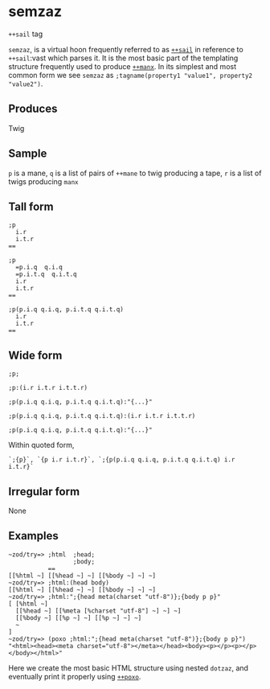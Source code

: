 semzaz
===============

`++sail` tag

`semzaz`, is a virtual hoon frequently referred to as [`++sail`]() in
reference to `++sail`:vast which parses it. It is the most basic part of
the templating structure frequently used to produce [`++manx`](). In its
simplest and most common form we see `semzaz` as
`;tagname(property1 "value1", property2 "value2")`.

Produces
--------

Twig

Sample
------

`p` is a mane, `q` is a list of pairs of `++mane` to twig producing a
tape, `r` is a list of twigs producing `manx`

Tall form
---------

    ;p
      i.r
      i.t.r
    ==

    ;p 
      =p.i.q  q.i.q
      =p.i.t.q  q.i.t.q
      i.r
      i.t.r
    ==

    ;p(p.i.q q.i.q, p.i.t.q q.i.t.q)
      i.r
      i.t.r
    ==

Wide form
---------

    ;p;

    ;p:(i.r i.t.r i.t.t.r)

    ;p(p.i.q q.i.q, p.i.t.q q.i.t.q):"{...}"

    ;p(p.i.q q.i.q, p.i.t.q q.i.t.q):(i.r i.t.r i.t.t.r)

    ;p(p.i.q q.i.q, p.i.t.q q.i.t.q):"{...}"

Within quoted form,

    `;{p}`, `{p i.r i.t.r}`, `;{p(p.i.q q.i.q, p.i.t.q q.i.t.q) i.r i.t.r}`

Irregular form
--------------

None

Examples
--------

    ~zod/try=> ;html  ;head;
                      ;body;
               == 
    [[%html ~] [[%head ~] ~] [[%body ~] ~] ~]
    ~zod/try=> ;html:(head body)
    [[%html ~] [[%head ~] ~] [[%body ~] ~] ~]
    ~zod/try=> ;html:";{head meta(charset "utf-8")};{body p p}"
    [ [%html ~]
      [[%head ~] [[%meta [%charset "utf-8"] ~] ~] ~]
      [[%body ~] [[%p ~] ~] [[%p ~] ~] ~]
      ~
    ]
    ~zod/try=> (poxo ;html:";{head meta(charset "utf-8")};{body p p}")
    "<html><head><meta charset="utf-8"></meta></head><body><p></p><p></p></body></html>"

Here we create the most basic HTML structure using nested `dotzaz`, and
eventually print it properly using [`++poxo`]().
